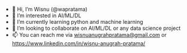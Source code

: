 - 👋 Hi, I’m Wisnu (@wapratama)
- 👀 I’m interested in AI/ML/DL
- 🌱 I’m currently learning python and machine learning
- 💞️ I’m looking to collaborate on AI/ML/DL or any data science project
- 📫 You can reach me via wisnuanugrahpratama@gmail.com or https://www.linkedin.com/in/wisnu-anugrah-pratama/

<!---
wapratama/wapratama is a ✨ special ✨ repository because its `README.md` (this file) appears on your GitHub profile.
You can click the Preview link to take a look at your changes.
--->
